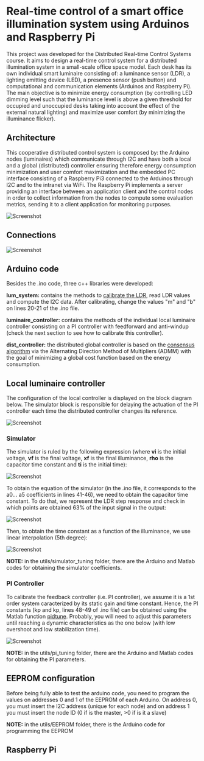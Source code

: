# Real-time control of a smart office illumination system using Arduinos and Raspberry Pi

This project was developed for the Distributed Real-time Control Systems course. It aims to design a real-time control system for a distributed illumination system in a small-scale office space model. Each desk has its own individual smart luminaire consisting of: a luminance sensor (LDR), a lighting emitting device (LED), a presence sensor (push button) and computational and communication elements (Arduinos and Raspberry Pi). The main objective is to minimize energy consumption (by controlling LED dimming level such that the luminance level is above a given threshold for occupied and unoccupied desks taking into account the effect of the external natural lighting) and maximize user comfort (by minimizing the illuminance flicker).

## Architecture

This cooperative distributed control system is composed by: the Arduino nodes (luminaires) which communicate through I2C and have both a local and a global (distributed) controller ensuring therefore energy consumption minimization and user comfort maximization and the embedded PC interface consisting of a Raspberry Pi3 connected to the Arduinos through I2C and to the intranet via WiFi. The Raspberry Pi implements a server providing an interface between an application client and the control nodes in order to collect information from the nodes to compute some evaluation metrics, sending it to a client application for monitoring purposes.  

![Screenshot](images/architecture.png)

## Connections

![Screenshot](images/hardware.png)

## Arduino code

Besides the .ino code, three c++ libraries were developed:

**lum_system:** contains the methods to [calibrate the LDR](https://www.instructables.com/id/Measuring-Light-Using-Light-Sensor/), read LDR values and compute the I2C data. After calibrating, change the values "m" and "b" on lines 20-21 of the .ino file.

**luminaire_controller:** contains the methods of the individual local luminaire controller consisting on a PI controller with feedforward and anti-windup (check the next section to see how to calibrate this controller).

**dist_controller:** the distributed global controller is based on the [consensus algorithm](https://fenix.tecnico.ulisboa.pt/downloadFile/1689468335597775/consensus.pdf) via the Alternating Direction Method of Multipliers (ADMM) with the goal of minimizing a global cost function based on the energy consumption.

## Local luminaire controller

The configuration of the local controller is displayed on the block diagram below. The simulator block is responsible for delaying the actuation of the PI controller each time the distributed controller changes its reference.

![Screenshot](images/block_diagram.png)

### Simulator

The simulator is ruled by the following expression (where **vi** is the initial voltage, **vf** is the final voltage, **xf** is the final illuminance, **rho** is the capacitor time constant and **ti** is the initial time):

![Screenshot](images/equation.png)

To obtain the equation of the simulator (in the .ino file, it corresponds to the a0... a5 coefficients in lines 41-46), we need to obtain the capacitor time constant. To do that, we represent the LDR step response and check in which points are obtained 63% of the input signal in the output:

![Screenshot](images/step_response.png)

Then, to obtain the time constant as a function of the illuminance, we use linear interpolation (5th degree):

![Screenshot](images/linear_interpolation.png)

**NOTE:** in the utils/simulator_tuning folder, there are the Arduino and Matlab codes for obtaining the simulator coefficients.

### PI Controller

To calibrate the feedback controller (i.e. PI controller), we assume it is a 1st order system caracterized by its static gain and time constant. Hence, the PI constants (kp and kp, lines 48-49 of .ino file) can be obtained using the Matlab function [pidtune](https://www.mathworks.com/help/control/ref/pidtune.html). Probably, you will need to adjust this parameters until reaching a dynamic characteristics as the one below (with low overshoot and low stabilization time).

![Screenshot](images/dynamic_response.png)

**NOTE:** in the utils/pi_tuning folder, there are the Arduino and Matlab codes for obtaining the PI parameters.

## EEPROM configuration

Before being fully able to test the arduino code, you need to program the values on addresses 0 and 1 of the EEPROM of each Arduino. On address 0, you must insert the I2C address (unique for each node) and on address 1 you must insert the node ID (0 if is the master, >0 if is it a slave)

**NOTE:** in the utils/EEPROM folder, there is the Arduino code for programming the EEPROM

## Raspberry Pi

